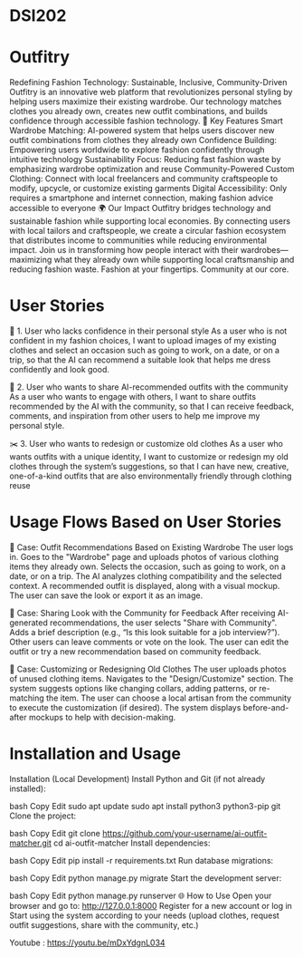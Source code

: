 # DSI202
# Outfitry
Redefining Fashion Technology: Sustainable, Inclusive, Community-Driven
Outfitry is an innovative web platform that revolutionizes personal styling by helping users maximize their existing wardrobe. Our technology matches clothes you already own, creates new outfit combinations, and builds confidence through accessible fashion technology.
🌟 Key Features
Smart Wardrobe Matching: AI-powered system that helps users discover new outfit combinations from clothes they already own
Confidence Building: Empowering users worldwide to explore fashion confidently through intuitive technology
Sustainability Focus: Reducing fast fashion waste by emphasizing wardrobe optimization and reuse
Community-Powered Custom Clothing: Connect with local freelancers and community craftspeople to modify, upcycle, or customize existing garments
Digital Accessibility: Only requires a smartphone and internet connection, making fashion advice accessible to everyone
🌍 Our Impact
Outfitry bridges technology and sustainable fashion while supporting local economies. By connecting users with local tailors and craftspeople, we create a circular fashion ecosystem that distributes income to communities while reducing environmental impact.
Join us in transforming how people interact with their wardrobes—maximizing what they already own while supporting local craftsmanship and reducing fashion waste.
Fashion at your fingertips. Community at our core.

# User Stories
👗 1. User who lacks confidence in their personal style
As a user who is not confident in my fashion choices,
I want to upload images of my existing clothes and select an occasion such as going to work, on a date, or on a trip,
so that the AI can recommend a suitable look that helps me dress confidently and look good.
 
🧵 2. User who wants to share AI-recommended outfits with the community
As a user who wants to engage with others,
I want to share outfits recommended by the AI with the community,
so that I can receive feedback, comments, and inspiration from other users to help me improve my personal style.
 
✂️ 3. User who wants to redesign or customize old clothes
As a user who wants outfits with a unique identity,
I want to customize or redesign my old clothes through the system’s suggestions,
so that I can have new, creative, one-of-a-kind outfits that are also environmentally friendly through clothing reuse
 
# Usage Flows Based on User Stories
🔹 Case: Outfit Recommendations Based on Existing Wardrobe
The user logs in.
Goes to the "Wardrobe" page and uploads photos of various clothing items they already own.
Selects the occasion, such as going to work, on a date, or on a trip.
The AI analyzes clothing compatibility and the selected context.
A recommended outfit is displayed, along with a visual mockup.
The user can save the look or export it as an image.

🔹 Case: Sharing Look with the Community for Feedback
After receiving AI-generated recommendations, the user selects "Share with Community".
Adds a brief description (e.g., “Is this look suitable for a job interview?”).
Other users can leave comments or vote on the look.
The user can edit the outfit or try a new recommendation based on community feedback.
 
🔹 Case: Customizing or Redesigning Old Clothes
The user uploads photos of unused clothing items.
Navigates to the "Design/Customize" section.
The system suggests options like changing collars, adding patterns, or re-matching the item.
The user can choose a local artisan from the community to execute the customization (if desired).
The system displays before-and-after mockups to help with decision-making.

#  Installation and Usage
Installation (Local Development)
Install Python and Git (if not already installed):

bash
Copy
Edit
sudo apt update
sudo apt install python3 python3-pip git
Clone the project:

bash
Copy
Edit
git clone https://github.com/your-username/ai-outfit-matcher.git
cd ai-outfit-matcher
Install dependencies:

bash
Copy
Edit
pip install -r requirements.txt
Run database migrations:

bash
Copy
Edit
python manage.py migrate
Start the development server:

bash
Copy
Edit
python manage.py runserver
🌐 How to Use
Open your browser and go to: http://127.0.0.1:8000
Register for a new account or log in
Start using the system according to your needs (upload clothes, request outfit suggestions, share with the community, etc.)

Youtube : https://youtu.be/mDxYdgnL034
